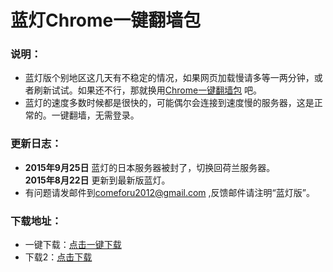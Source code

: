 # 蓝灯Chrome一键翻墙包
<h3>

<a id="user-content-说明" class="anchor" href="#%E8%AF%B4%E6%98%8E" aria-hidden="true"><span class="octicon octicon-link"></span></a>说明：</h3>

<ul>
<li>蓝灯版个别地区这几天有不稳定的情况，如果网页加载慢请多等一两分钟，或者刷新试试。如果还不行，那就换用<a href="https://github.com/bannedbook/fanqiang/wiki/Chrome%E4%B8%80%E9%94%AE%E7%BF%BB%E5%A2%99%E5%8C%85" >Chrome一键翻墙包</a> 吧。</li>
<li>蓝灯的速度多数时候都是很快的，可能偶尔会连接到速度慢的服务器，这是正常的。一键翻墙，无需登录。</li>
</ul>

<h3>
<a id="user-content-更新日志" class="anchor" href="#%E6%9B%B4%E6%96%B0%E6%97%A5%E5%BF%97" aria-hidden="true"><span class="octicon octicon-link"></span></a>更新日志：</h3>
<ul>
<li>
<strong>2015年9月25日</strong> 蓝灯的日本服务器被封了，切换回荷兰服务器。</li>
<strong>2015年8月22日</strong> 更新到最新版蓝灯。</li>
<li>有问题请发邮件到<a href="mailto:comeforu2012@gmail.com">comeforu2012@gmail.com</a> ,反馈邮件请注明“蓝灯版”。</li>
</ul>

<h3>
<a id="user-content-下载地址" class="anchor" href="#%E4%B8%8B%E8%BD%BD%E5%9C%B0%E5%9D%80" aria-hidden="true"><span class="octicon octicon-link"></span></a>下载地址：</h3>

<ul>
<li>一键下载：<a href="http://ddddd.freedns.space/ChromeLT.7z" target="_blank">点击一键下载</a></li>
<li>下载2：<a href="https://copy.com/QMBzkUT87TL16MsU" target="_blank">点击下载</a></li>


</ul>